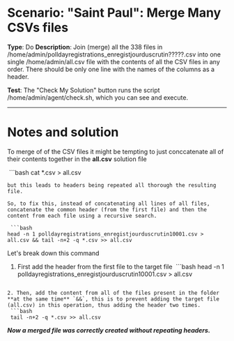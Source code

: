 # Scenario: "Saint Paul": Merge Many CSVs files
**Type**: Do
**Description**: Join (merge) all the 338 files in /home/admin/polldayregistrations_enregistjourduscrutin?????.csv into one single /home/admin/all.csv file with the contents of all the CSV files in any order. There should be only one line with the names of the columns as a header.

**Test**: The "Check My Solution" button runs the script /home/admin/agent/check.sh, which you can see and execute.

---
# Notes and solution
To merge of of the CSV files it might be tempting to just conccatenate all of their contents together in the **all.csv** solution file

 ```bash
cat *.csv > all.csv
```
but this leads to headers being repeated all thorough the resulting file.

So, to fix this, instead of concatenating all lines of all files, concatenate the common header (from the first file) and then the content from each file using a recursive search.

 ```bash
head -n 1 polldayregistrations_enregistjourduscrutin10001.csv > all.csv && tail -n+2 -q *.csv >> all.csv
```

Let's break down this command 

1. First add the header from the first file to the target file
 ```bash
head -n 1 polldayregistrations_enregistjourduscrutin10001.csv > all.csv
```

2. Then, add the content from all of the files present in the folder **at the same time** `&&`, this is to prevent adding the target file (all.csv) in this operation, thus adding the header two times.
 ```bash
 tail -n+2 -q *.csv >> all.csv
```

___Now a merged file was correctly created without repeating headers.___
